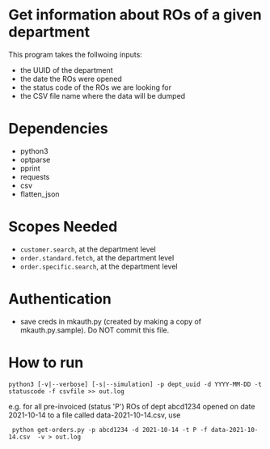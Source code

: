 # Get information about ROs of a given department
This program takes the follwoing inputs: 
- the UUID of the department
- the date the ROs were opened
- the status code of the ROs we are looking for
- the CSV file name where the data will be dumped


# Dependencies
- python3
- optparse
- pprint
- requests
- csv
- flatten_json

# Scopes Needed
- `customer.search`, at the department level
- `order.standard.fetch`, at the department level 
- `order.specific.search`, at the department level

# Authentication
- save creds in mkauth.py (created by making a copy of mkauth.py.sample). Do NOT commit this file.

# How to run
```
python3 [-v|--verbose] [-s|--simulation] -p dept_uuid -d YYYY-MM-DD -t statuscode -f csvfile >> out.log
```

e.g. for all pre-invoiced (status 'P') ROs of dept abcd1234 opened on date 2021-10-14 to a file called data-2021-10-14.csv, use
```
 python get-orders.py -p abcd1234 -d 2021-10-14 -t P -f data-2021-10-14.csv  -v > out.log
```